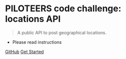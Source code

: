 # PILOTEERS code challenge: locations API 

> A public API to post geographical locations. 
- Please read instructions



[GitHub](https://github.com/AlejandroMar/locations-api-docs)
[Get Started](#connecting-to-the-api)